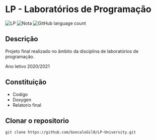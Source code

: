 # LP - Laboratórios de Programação
![LP](https://img.shields.io/badge/Faculdade-LP-green)
![Nota](https://img.shields.io/badge/Nota%20final-17%20valores-green)
![GitHub language count](https://img.shields.io/github/languages/count/GoncaloGil0/ProjetoLP)

## Descrição
Projeto final realizado no âmbito da disciplina de laboratórios de programação.

Ano letivo 2020/2021

## Constituição

- Codigo
- Doxygen
- Relatorio final

## Clonar o repositorio
``` 
git clone https://github.com/GoncaloGil0/LP-University.git
```
